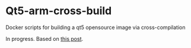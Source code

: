 # Qt5-arm-cross-build
Docker scripts for building a qt5 opensource image via cross-compilation

In progress. Based on [this post](https://www.docker.com/blog/compiling-qt-with-docker-multi-stage-and-multi-platform/).

